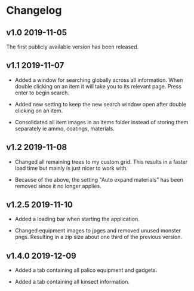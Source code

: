 # Changelog

## v1.0 2019-11-05

The first publicly available version has been released.

## v1.1 2019-11-07

* Added a window for searching globally across all information. When double clicking on an item it will take you to its relevant page. Press enter to begin search.

* Added new setting to keep the new search window open after double clicking on an item.

* Consolidated all item images in an items folder instead of storing them separately ie ammo, coatings, materials.

## v1.2 2019-11-08

* Changed all remaining trees to my custom grid. This results in a faster load time but mainly is just nicer to work with.

* Because of the above, the setting "Auto expand materials" has been removed since it no longer applies.

## v1.2.5 2019-11-10

* Added a loading bar when starting the application.

* Changed equipment images to jpges and removed unused monster pngs. Resulting in a zip size about one third of the previous version.

## v1.4.0 2019-12-09

* Added a tab containing all palico equipment and gadgets.

* Added a tab containing all kinsect information.
